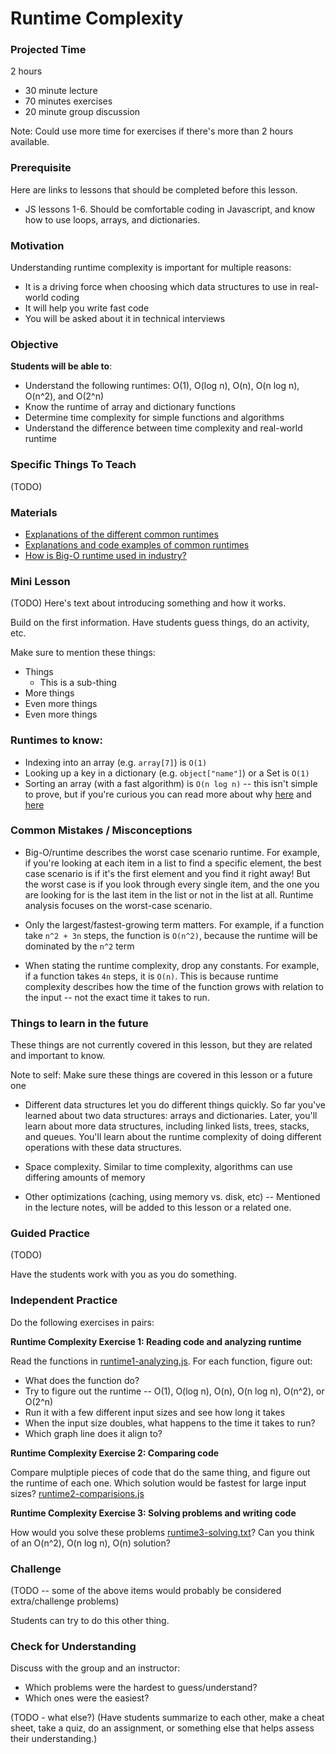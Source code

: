 # Runtime Complexity

### Projected Time
2 hours
- 30 minute lecture
- 70 minutes exercises 
- 20 minute group discussion

Note: Could use more time for exercises if there's more than 2 hours available.

### Prerequisite
Here are links to lessons that should be completed before this lesson.
- JS lessons 1-6. Should be comfortable coding in Javascript, and know how to use loops, arrays, and dictionaries.

### Motivation
Understanding runtime complexity is important for multiple reasons:
- It is a driving force when choosing which data structures to use in real-world coding
- It will help you write fast code
- You will be asked about it in technical interviews

### Objective
**Students will be able to**:
- Understand the following runtimes: O(1), O(log n), O(n), O(n log n), O(n^2), and O(2^n)
- Know the runtime of array and dictionary functions
- Determine time complexity for simple functions and algorithms
- Understand the difference between time complexity and real-world runtime

### Specific Things To Teach
(TODO)

### Materials
- [Explanations of the different common runtimes](https://www.cpp.edu/~ftang/courses/CS240/lectures/analysis.htm)
- [Explanations and code examples of common runtimes](https://rob-bell.net/2009/06/a-beginners-guide-to-big-o-notation/)
- [How is Big-O runtime used in industry?](https://softwareengineering.stackexchange.com/questions/20832/is-big-o-really-that-relevant-when-working-in-industry/20834)

### Mini Lesson
(TODO)
Here's text about introducing something and how it works.

Build on the first information. Have students guess things, do an activity, etc.

Make sure to mention these things:
- Things
	- This is a sub-thing
- More things
- Even more things
- Even more things

### Runtimes to know:
- Indexing into an array (e.g. `array[7]`) is `O(1)`
- Looking up a key in a dictionary (e.g. `object["name"]`) or a Set is `O(1)`
- Sorting an array (with a fast algorithm) is `O(n log n)` -- this isn't simple to prove, but if you're curious you can read more about why [here](https://www.cs.cmu.edu/~15110-f12/Unit05PtC-handout.pdf) and [here](https://en.wikipedia.org/wiki/Comparison_sort)

### Common Mistakes / Misconceptions

- Big-O/runtime describes the worst case scenario runtime. For example, if you're looking at each item in a list to find a specific element, the best case scenario is if it's the first element and you find it right away! But the worst case is if you look through every single item, and the one you are looking for is the last item in the list or not in the list at all. Runtime analysis focuses on the worst-case scenario.

- Only the largest/fastest-growing term matters. For example, if a function take `n^2 + 3n` steps, the function is `O(n^2)`, because the runtime will be dominated by the `n^2` term

- When stating the runtime complexity, drop any constants. For example, if a function takes `4n` steps, it is `O(n)`. This is because runtime complexity describes how the time of the function grows with relation to the input -- not the exact time it takes to run.

### Things to learn in the future
These things are not currently covered in this lesson, but they are related and important to know.

Note to self: Make sure these things are covered in this lesson or a future one

- Different data structures let you do different things quickly. So far you've learned about two data structures: arrays and dictionaries. Later, you'll learn about more data structures, including linked lists, trees, stacks, and queues. You'll learn about the runtime complexity of doing different operations with these data structures.

- Space complexity. Similar to time complexity, algorithms can use differing amounts of memory

- Other optimizations (caching, using memory vs. disk, etc) -- Mentioned in the lecture notes, will be added to this lesson or a related one.

### Guided Practice
(TODO)

Have the students work with you as you do something.


### Independent Practice

Do the following exercises in pairs:

**Runtime Complexity Exercise 1: Reading code and analyzing runtime**

Read the functions in [runtime1-analyzing.js](runtime1-analyzing.js).  For each function, figure out:
- What does the function do? 
- Try to figure out the runtime -- O(1), O(log n), O(n), O(n log n), O(n^2), or O(2^n)
- Run it with a few different input sizes and see how long it takes
- When the input size doubles, what happens to the time it takes to run?
- Which graph line does it align to?

**Runtime Complexity Exercise 2: Comparing code**

Compare mulptiple pieces of code that do the same thing, and figure out the runtime of each one. Which solution would be fastest for large input sizes?
[runtime2-comparisions.js](runtime2-comparisions.js)

**Runtime Complexity Exercise 3: Solving problems and writing code**

How would you solve these problems [runtime3-solving.txt](runtime3-solving.txt)? Can you think of an O(n^2), O(n log n), O(n) solution?

### Challenge
(TODO -- some of the above items would probably be considered extra/challenge problems)

Students can try to do this other thing.


### Check for Understanding
Discuss with the group and an instructor:
- Which problems were the hardest to guess/understand?
- Which ones were the easiest?

(TODO - what else?)
(Have students summarize to each other, make a cheat sheet, take a quiz, do an assignment, or something else that helps assess their understanding.)



